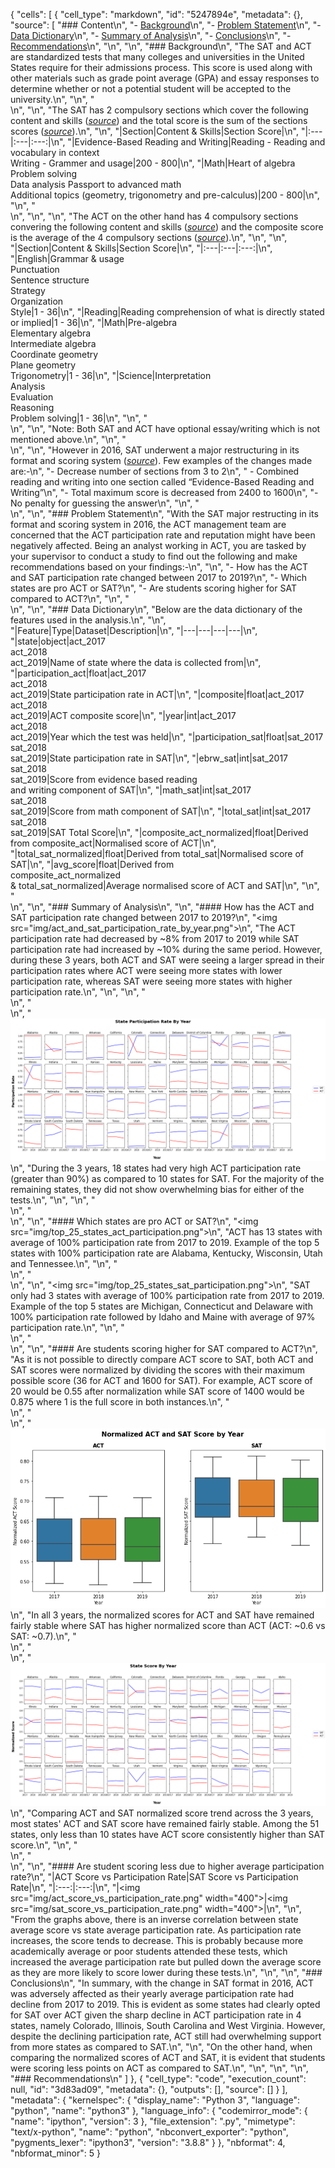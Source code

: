 {
 "cells": [
  {
   "cell_type": "markdown",
   "id": "5247894e",
   "metadata": {},
   "source": [
    "### Content\n",
    "- [Background](#Background)\n",
    "- [Problem Statement](#Problem-Statement)\n",
    "- [Data Dictionary](#Data-Dictionary)\n",
    "- [Summary of Analysis](#Summary-of-Analysis)\n",
    "- [Conclusions](#Conclusions)\n",
    "- [Recommendations](#Recommendations)\n",
    "\n",
    "\n",
    "### Background\n",
    "The SAT and ACT are standardized tests that many colleges and universities in the United States require for their admissions process. This score is used along with other materials such as grade point average (GPA) and essay responses to determine whether or not a potential student will be accepted to the university.\n",
    "\n",
    "<br>\n",
    "\n",
    "The SAT has 2 compulsory sections which cover the following content and skills ([*source*](https://www.studypoint.com/ed/the-sat/)) and the total score is the sum of the sections scores ([*source*](https://collegereadiness.collegeboard.org/sat/scores/understanding-scores/interpreting)).\n",
    "\n",
    "|Section|Content & Skills|Section Score|\n",
    "|:---|:---|:---:|\n",
    "|Evidence-Based Reading and Writing|Reading - Reading and vocabulary in context<br>Writing - Grammer and usage|200 - 800|\n",
    "|Math|Heart of algebra<br>Problem solving<br>Data analysis Passport to advanced math<br>Additional topics (geometry, trigonometry and pre-calculus)|200 - 800|\n",
    "\n",
    "<br>\n",
    "\n",
    "\n",
    "The ACT on the other hand has 4 compulsory sections convering the following content and skills ([*source*](https://www.studypoint.com/ed/the-act-test/)) and the composite score is the average of the 4 compulsory sections ([*source*](https://blog.prepscholar.com/how-is-the-act-scored)).\n",
    "\n",
    "\n",
    "|Section|Content & Skills|Section Score|\n",
    "|:---|:---|:---:|\n",
    "|English|Grammar & usage<br>Punctuation<br>Sentence structure<br>Strategy<br>Organization<br>Style|1 - 36|\n",
    "|Reading|Reading comprehension of what is directly stated or implied|1 - 36|\n",
    "|Math|Pre-algebra<br>Elementary algebra<br>Intermediate algebra<br>Coordinate geometry<br>Plane geometry<br>Trigonometry|1 - 36|\n",
    "|Science|Interpretation<br>Analysis<br>Evaluation<br>Reasoning<br>Problem solving|1 - 36|\n",
    "\n",
    "<br>\n",
    "\n",
    "Note: Both SAT and ACT have optional essay/writing which is not mentioned above.\n",
    "\n",
    "<br>\n",
    "\n",
    "However in 2016, SAT underwent a major restructuring in its format and scoring system ([*source*](https://www.studypoint.com/ed/sat-history/)). Few examples of the changes made are:-\n",
    "- Decrease number of sections from 3 to 2\n",
    "    - Combined reading and writing into one section called “Evidence-Based Reading and Writing”\n",
    "- Total maximum score is decreased from 2400 to 1600\n",
    "- No penalty for guessing the answer\n",
    "\n",
    "<br>\n",
    "\n",
    "### Problem Statement\n",
    "With the SAT major restructing in its format and scoring system in 2016, the ACT management team are concerned that the ACT participation rate and reputation might have been negatively affected. Being an analyst working in ACT, you are tasked by your supervisor to conduct a study to find out the following and make recommendations based on your findings:-\n",
    "\n",
    "- How has the ACT and SAT participation rate changed between 2017 to 2019?\n",
    "- Which states are pro ACT or SAT?\n",
    "- Are students scoring higher for SAT compared to ACT?\n",
    "\n",
    "<br>\n",
    "\n",
    "### Data Dictionary\n",
    "Below are the data dictionary of the features used in the analysis.\n",
    "\n",
    "|Feature|Type|Dataset|Description|\n",
    "|---|---|---|---|\n",
    "|state|object|act_2017<br>act_2018<br>act_2019|Name of state where the data is collected from|\n",
    "|participation_act|float|act_2017<br>act_2018<br>act_2019|State participation rate in ACT|\n",
    "|composite|float|act_2017<br>act_2018<br>act_2019|ACT composite score|\n",
    "|year|int|act_2017<br>act_2018<br>act_2019|Year which the test was held|\n",
    "|participation_sat|float|sat_2017<br>sat_2018<br>sat_2019|State participation rate in SAT|\n",
    "|ebrw_sat|int|sat_2017<br>sat_2018<br>sat_2019|Score from evidence based reading<br> and writing component of SAT|\n",
    "|math_sat|int|sat_2017<br>sat_2018<br>sat_2019|Score from math component of SAT|\n",
    "|total_sat|int|sat_2017<br>sat_2018<br>sat_2019|SAT Total Score|\n",
    "|composite_act_normalized|float|Derived from composite_act|Normalised score of ACT|\n",
    "|total_sat_normalized|float|Derived from total_sat|Normalised score of SAT|\n",
    "|avg_score|float|Derived from<br> composite_act_normalized <br> & total_sat_normalized|Average normalised score of ACT and SAT|\n",
    "\n",
    "<br>\n",
    "\n",
    "### Summary of Analysis\n",
    "\n",
    "#### How has the ACT and SAT participation rate changed between 2017 to 2019?\n",
    "<img src=\"img/act_and_sat_participation_rate_by_year.png\">\n",
    "The ACT participation rate had decreased by ~8% from 2017 to 2019 while SAT participation rate had increased by ~10% during the same period. However, during these 3 years, both ACT and SAT were seeing a larger spread in their participation rates where ACT were seeing more states with lower participation rate, whereas SAT were seeing more states with higher participation rate.\n",
    "\n",
    "\n",
    "<br>\n",
    "<br>\n",
    "<img src='img\\state_participation_rate_by_year.png'>\n",
    "During the 3 years, 18 states had very high ACT participation rate (greater than 90%) as compared to 10 states for SAT. For the majority of the remaining states, they did not show overwhelming bias for either of the tests.\n",
    "\n",
    "\n",
    "<br>\n",
    "<br>\n",
    "\n",
    "#### Which states are pro ACT or SAT?\n",
    "<img src=\"img/top_25_states_act_participation.png\">\n",
    "ACT has 13 states with average of 100% participation rate from 2017 to 2019. Example of the top 5 states with 100% participation rate are Alabama, Kentucky, Wisconsin, Utah and Tennessee.\n",
    "\n",
    "<br>\n",
    "<br>\n",
    "\n",
    "<img src=\"img/top_25_states_sat_participation.png\">\n",
    "SAT only had 3 states with average of 100% participation rate from 2017 to 2019. Example of the top 5 states are Michigan, Connecticut and Delaware with 100% participation rate followed by Idaho and Maine with average of 97% participation rate.\n",
    "\n",
    "<br>\n",
    "<br>\n",
    "\n",
    "#### Are students scoring higher for SAT compared to ACT?\n",
    "As it is not possible to directly compare ACT score to SAT, both ACT and SAT scores were normalized by dividing the scores with their maximum possible score (36 for ACT and 1600 for SAT). For example, ACT score of 20 would be 0.55 after normalization while SAT score of 1400 would be 0.875 where 1 is the full score in both instances.\n",
    "<br>\n",
    "<br>\n",
    "<img src='img/normalized_act_and_sat_score_by_year.png'>\n",
    "In all 3 years, the normalized scores for ACT and SAT have remained fairly stable where SAT has higher normalized score than ACT (ACT: ~0.6 vs SAT: ~0.7).\n",
    "<br>\n",
    "<br>\n",
    "<img src='img/state score by year.png'>\n",
    "Comparing ACT and SAT normalized score trend across the 3 years, most states' ACT and SAT score have remained fairly stable. Among the 51 states, only less than 10 states have ACT score consistently higher than SAT score.\n",
    "\n",
    "<br>\n",
    "<br>\n",
    "\n",
    "#### Are student scoring less due to higher average participation rate?\n",
    "|ACT Score vs Participation Rate|SAT Score vs Participation Rate|\n",
    "|:---:|:---:|\n",
    "|<img src=\"img/act_score_vs_participation_rate.png\" width=\"400\">|<img src=\"img/sat_score_vs_participation_rate.png\" width=\"400\">|\n",
    "\n",
    "From the graphs above, there is an inverse correlation between state average score vs state average participation rate. As participation rate increases, the score tends to decrease. This is probably because more academically average or poor students attended these tests, which increased the average participation rate but pulled down the average score as they are more likely to score lower during these tests.\n",
    "\n",
    "\n",
    "### Conclusions\n",
    "In summary, with the change in SAT format in 2016, ACT was adversely affected as their yearly average participation rate had decline from 2017 to 2019. This is evident as some states had clearly opted for SAT over ACT given the sharp decline in ACT participation rate in 4 states, namely Colorado, Illinois, South Carolina and West Virginia. However, despite the declining participation rate, ACT still had overwhelming support from more states as compared to SAT.\n",
    "\n",
    "On the other hand, when comparing the normalized scores of ACT and SAT, it is evident that students were scoring less points on ACT as compared to SAT.\n",
    "\n",
    "\n",
    "\n",
    "### Recommendations\n"
   ]
  },
  {
   "cell_type": "code",
   "execution_count": null,
   "id": "3d83ad09",
   "metadata": {},
   "outputs": [],
   "source": []
  }
 ],
 "metadata": {
  "kernelspec": {
   "display_name": "Python 3",
   "language": "python",
   "name": "python3"
  },
  "language_info": {
   "codemirror_mode": {
    "name": "ipython",
    "version": 3
   },
   "file_extension": ".py",
   "mimetype": "text/x-python",
   "name": "python",
   "nbconvert_exporter": "python",
   "pygments_lexer": "ipython3",
   "version": "3.8.8"
  }
 },
 "nbformat": 4,
 "nbformat_minor": 5
}

